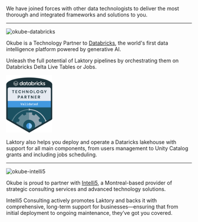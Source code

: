 We have joined forces with other data technologists to deliver the most
thorough and integrated frameworks and solutions to you.

---

[//]: # (## Databricks)
<img src="/images/okube_databricks.png" alt="okube-databricks" width="600"/>

Okube is a Technology Partner to [Databricks](http://www.databricks.com), the world's
first data intelligence platform powered by generative AI. 

Unleash the full potential of Laktory pipelines by orchestrating them on Databricks 
Delta Live Tables or Jobs.

<img src="/images/technology_partner_badge.png" alt="technology-partner-badge" width="125"/>

Laktory also helps you deploy and operate a Dataricks lakehouse with support for all
main components, from users management to Unity Catalog grants and including jobs
scheduling.

---

[//]: # (## Intelli5)
<img src="/images/intelli5.png" alt="okube-intelli5"/>

Okube is proud to partner with [Intelli5](https://www.intelli5.com/), a Montreal-based
provider of strategic consulting services and advanced technology solutions.

Intelli5 Consulting actively promotes Laktory and backs it with comprehensive, long-term
support for businesses—ensuring that from initial deployment to ongoing maintenance, 
they’ve got you covered.